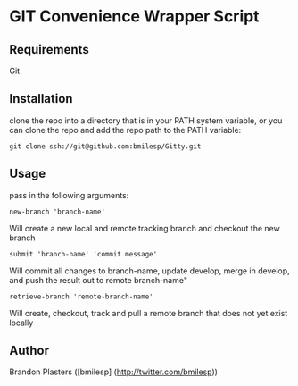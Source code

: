 # GIT Convenience Wrapper Script

## Requirements
Git

## Installation

clone the repo into a directory that is in your PATH system variable, or you can clone the repo and add the repo path to the PATH variable:
	
	git clone ssh://git@github.com:bmilesp/Gitty.git

## Usage

pass in the following arguments:


	new-branch 'branch-name'
Will create a new local and remote tracking branch and checkout the new branch


	submit 'branch-name' 'commit message'
Will commit all changes to branch-name, update develop, merge in develop, and push the result out to remote branch-name"


	retrieve-branch 'remote-branch-name'
Will create, checkout, track and pull a remote branch that does not yet exist locally


## Author
Brandon Plasters ([bmilesp] (http://twitter.com/bmilesp))

